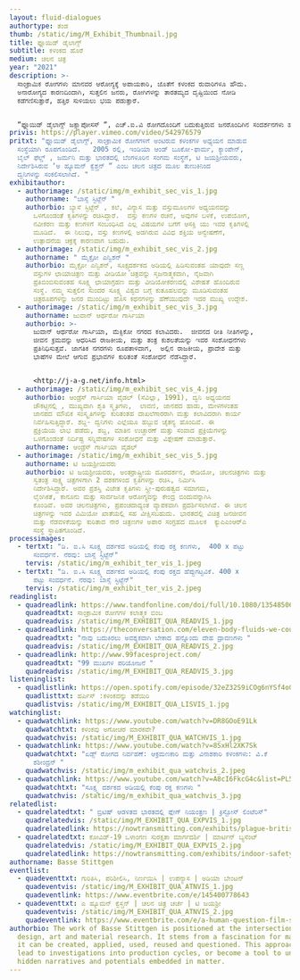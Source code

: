 ```yaml
---
layout: fluid-dialogues
authortype: ತಂಡ
thumb: /static/img/M_Exhibit_Thumbnail.jpg
title: ಫ್ಲೂಯಿಡ್‌ ಡೈಲಾಗ್ಸ್‌
subtitle: ಕಳಂಕದ ಹೊರೆ
medium: ಚಲನ ಚಿತ್ರ
year: "2021"
description: >-
  ಸಾಂಕ್ರಾಮಿಕ ರೋಗಗಳು ಮಾನವರ ಆರೋಗ್ಯಕ್ಕೆ ಅಪಾಯಕಾರಿ, ಜೊತೆಗೆ ಕಳಂಕದ ರುವಾರಿಗಳೂ ಹೌದು. 
  ಅನಾರೋಗ್ಯದ ಕಾರಣದಿಂದಾಗಿ, ಸುತ್ತಲಿನ ಜನರು, ರೋಗಿಗಳನ್ನು ತಾರತಮ್ಯದ ದೃಷ್ಟಿಯಿಂದ ನೋಡಿ
  ಕಡೆಗಣಿಸುತ್ತಾರೆ, ಹತ್ತಿರ ಸುಳಿಯಲು ಭಯ ಪಡುತ್ತಾರೆ. 


  “ಫ್ಲೂಯಿಡ್‌ ಡೈಲಾಗ್ಸ್‌ ಜಕ್ಸ್ಟಾಪೋಸಸ್‌ “, ಎಚ್.ಐ.ವಿ ರೋಗದೊಂದಿಗೆ ಬದುಕುತ್ತಿರುವ ಜನರೊಂದಿಗಿನ ಸಂದರ್ಶನಗಳು ಹಾಗೂ ಸೂಕ್ಷ್ಮ ದರ್ಶಕದ ಮೂಲಕ ತೆಗೆಯಲಾದ ಅವರ ರಕ್ತದ ಫುಟೇಜ್‌ ಅನ್ನು ಒಳಗೊಂಡಿದೆ. ಈ ಪ್ರಸ್ತುತೀಕರಣದಲ್ಲಿ,  ಸಾಂಕ್ರಾಮಿಕ ರೋಗದಿಂದಾಗಿ, ಸಾಮಾಜಿಕ ಜೀವನದ ಮೇಲೆ ಆಗುವ ಪರಿಣಾಮಗಳ ಸೂಕ್ಷ್ಮ ಪ್ರತಿಬಿಂಬವು ಗೋಚರವಾಗುತ್ತದೆ.  ರೋಗ ಮತ್ತು ರೋಗಿಗಳ ಬಗೆಗೆ ನಮ್ಮಲ್ಲಿರುವ ತರ್ಕ ವಿಹೀನ ಭೀತಿ ಮತ್ತು ತಪ್ಪು ಕಲ್ಪನೆಯಿಂದಾಗಿ ರೋಗಿಗಳ ಸಾಮಾಜಿಕ ಜೀವನ ಮತ್ತು ಸಂಬಂಧಗಳು ಹೇಗೆ ಹಾನಿಗೀಡಾಗುತ್ತವೆ ಎಂಬುದನ್ನು ಕಲಾವಿದರು ಬೆಳಕಿಗೆ ತಂದಿದ್ದಾರೆ.
privis: https://player.vimeo.com/video/542976579
pritxt: "ಫ್ಲೂಯಿಡ್‌ ಡೈಲಾಗ್ಸ್‌, ಸಾಂಕ್ರಾಮಿಕ ರೋಗಗಳಿಗೆ ಅಂಟಿರುವ ಕಳಂಕಗಳ ಅಧ್ಯಯನ ಮಾಡುವ
  ಸಂಸ್ಥೆಯಾಗಿ ರೂಪಗೊಂಡಿದೆ.   2005 ರಲ್ಲಿ, ಇಂಡಿಯಾ ಆಂಡ್‌ ಬೂಕೋ-ಫಾರ್ಮ, ಕ್ಯಾಂಪೇನ್‌,
  ಬೈಲ್‌ ಫೆಲ್ಡ್ , ಜರ್ಮನಿ ಮತ್ತು ಭಾರತದಲ್ಲಿ ಬೆಂಗಳೂರಿನ ಸಂಗಮ ಸಂಸ್ಥೆಗೆ, ಟಿ ಜಯಶ್ರೀಯವರು,
  ನಿರ್ದೇಶಿಸಿರುವ ʼಅ ಹ್ಯೂಮನ್‌ ಕ್ವೆಶ್ಚನ್‌ “ ಎಂಬ ಚಲನ ಚಿತ್ರದ ಮೂಲ ತುಣುಕಿನಿಂದ
  ದ್ವನಿಗಳನ್ನು ಸಂಕಲಿಸಲಾಗಿದೆ. "
exhibitauthor:
  - authorimage: /static/img/m_exhibit_sec_vis_1.jpg
    authorname: "ಬಾಸ್ಸೆ ಸ್ಟಿಟ್ಜೆನ್‌ "
    authorbio: ಬ್ಯಾಸೆ ಸ್ಟಿಟ್ಜೆನ್‌ ‌, ಕಲೆ, ವಿನ್ಯಾಸ ಮತ್ತು ವಸ್ತುಮೂಲಗಳ ಅಧ್ಯಯನವನ್ನು
      ಒಳಗೊಂಡಂತೆ ಕೃತಿಗಳನ್ನು ರಚಿಸಿದ್ದಾರೆ.  ವಸ್ತು ಕಣಗಳ ರಚನೆ, ಅವುಗಳ ಬಳಕೆ, ಉಪಯೋಗ,
      ನವೀಕರಣ ಮತ್ತು ಕಣಗಳಿಗೆ ಸಂಬಂಧಿಸಿದ ಎಲ್ಲ ವಿಷಯಗಳ ಬಗೆಗೆ ಆಸಕ್ತಿ ಯು ಇವರ ಕೃತಿಗಳಲ್ಲಿ
      ಮೂಡಿದೆ.  ಈ ನಿಲುವು, ವಸ್ತು ಕಣಗಳಲ್ಲಿ ಅಡಗಿರುವ ವಿವಿಧ ಶಕ್ತಿಯ ಅನ್ವೇಷಣೆಗೆ,
      ಉತ್ಪಾದನೆಯ ಚಕ್ರಕ್ಕೆ ಕಾರಣವಾಗ ಬಹುದು.
  - authorimage: /static/img/m_exhibit_sec_vis_2.jpg
    authorname: " ಮೈಕ್ರೋ ಎನ್ವಿಶನ್‌ "
    authorbio: ಮೈಕ್ರೋ ಎನ್ವಿಶನ್‌, ಸೂಕ್ಷ್ಮದರ್ಶಕದ ಅಡಿಯಲ್ಲಿ ಹಿಡಿಸುವಂತಹ ಯಾವುದೇ ಸಣ್ಣ
      ವಸ್ತುಗಳ ಛಾಯಾಚಿತ್ರಣ ಮತ್ತು ವೀಡಿಯೋ ಚಿತ್ರವನ್ನು ಸೃಜನಾತ್ಮಕವಾಗಿ, ನೈಜವಾಗಿ
      ಪ್ರತಿಬಿಂಬಿಸುವಂತಹ ಸೂಕ್ಷ್ಮ ಛಾಯಾಗ್ರಹಣ ಮತ್ತು ವೀಡಿಯೋಕರಣದಲ್ಲಿ ವಿಶೇಷತೆ ಹೊಂದಿರುವ
      ಸಂಸ್ಥೆ. ನಮ್ಮ ಸುತ್ತಲಿನ ಸುಂದರ ಸೂಕ್ಷ್ಮ ವಿಶ್ವದ ಬಗ್ಗೆ ಕುತೂಹಲವನ್ನು ಮೂಡಿಸುವಂತಹ
      ಚಿತ್ರರೂಪಗಳನ್ನು ಜನರ ಮುಂದಿಟ್ಟು ಹೊಸ ಕಥನಗಳನ್ನು ಹೆಣೆಯುವುದೇ ಇದರ ಮುಖ್ಯ ಉದ್ದೇಶ.
  - authorimage: /static/img/m_exhibit_sec_vis_3.jpg
    authorname: ಜುವಾನ್ ಆರ್ಥರೋ ಗಾರ್ಸಿಯಾ
    authorbio: >-
      ಜುವಾನ್ ಆರ್ಥರೋ ಗಾರ್ಸಿಯಾ, ಮೆಕ್ಸಿಕೋ ನಗರದ ಕಲಾವಿದರು.  ಜೀವನದ ರೀತಿ ನೀತಿಗಳನ್ನು,
      ಜೀವನ ಕ್ರಮವನ್ನು ಆಧರಿಸಿದ ರಾಜಕೀಯ, ಮತ್ತು ತಂತ್ರ ಕುಶಲತೆಯನ್ನು ಇವರ ಸಂಶೋಧನೆಗಳು
      ಪ್ರತಿನಿಧಿಸುತ್ತವೆ. ಜಾಗತಿಕ ನಗರಗಳು ರೂಪತಾಳಿದಾಗ,  ಅಲ್ಲಿನ ರಾಜಕೀಯ, ಪ್ರಾದೇಶ ಮತ್ತು
      ಭಾಷೆಗಳ ಮೇಲೆ ಆಗುವ ಪ್ರಭಾವಗಳ ಕುರಿತಂತೆ ಸಂಶೋಧನೆ ನೆಡೆಸಿದ್ದಾರೆ. 


      <http://j-a-g.net/info.html>
  - authorimage: /static/img/m_exhibit_sec_vis_4.jpg
    authorbio: ಆಂಡ್ರೆಸ್‌ ಗಾರ್ಸಿಯಾ ವೈಡಲ್‌ (ಸೆವಿಲ್ಲಾ, 1991), ದ್ವನಿ ಅಧ್ಯಯನದ
      ಚೌಕಟ್ಟಿನಲ್ಲಿ , ಮುಖ್ಯವಾಗಿ ಶೃತಿ ಸ್ಮೃತಿಗಳು,  ಲಾವಣಿ, ಜಾನಪದ ಹಾಡು, ಮೇಳಗಳಂತಹ
      ಜಾನಪದ ಮೌಖಿಕ ಸಂಸ್ಕೃತಿಗಳನ್ನು ಕುರಿತಂತಹ ದಾಖಲೆಗಾರರಾಗಿ ಮತ್ತು ಕಲಾವಿದರಾಗಿ ಕಾರ್ಯ
      ನಿರ್ವಹಿಸುತ್ತಿದ್ದಾರೆ. ಶಬ್ದ- ದ್ವನಿಗಳು ಎಲ್ಲೆಯೂ ಹಬ್ಬುವ ಚೈತನ್ಯ ಹೊಂದಿವೆ. ಈ
      ಪ್ರಕ್ರಿಯೆಯ ಲಾಭ ಪಡೆದು, ಶಬ್ದ, ಮಾತಿನ ಉಚ್ಚಾರಣೆ ಮತ್ತು ಸಂವಾದ ಪ್ರಕ್ರಿಯೆಗಳನ್ನು
      ಒಳಗೊಂಡಂತೆ ನಿರ್ದಿಷ್ಟ ಸನ್ನಿವೇಷಗಳ ಸಂಶೋಧನೆ ಮತ್ತು ವಿಶ್ಲೇಷಣೆ ಮಾಡುತ್ತಾರೆ.
    authorname: ಆಂಡ್ರೆಸ್‌ ಗಾರ್ಸಿಯಾ ವೈಡಲ್‌
  - authorimage: /static/img/m_exhibit_sec_vis_5.jpg
    authorname: ಟಿ ಜಯಶ್ರೀಯವರು
    authorbio: ಟಿ ಜಯಶ್ರೀಯವರು, ಅಂತರ್ರಾಷ್ಟ್ರೀಯ ದೂರದರ್ಶನ, ರೇಡಿಯೋ, ಚಲನಚಿತ್ರಗಳು ಮತ್ತು
      ಸ್ವತಂತ್ರ ಸಾಕ್ಷ್ಯ ಚಿತ್ರಗಳಿಗಾಗಿ 2 ದಶಕಗಳಿಂದ ಕೃತಿಗಳನ್ನು ರಚಿಸಿ, ನಿರ್ಮಿಸಿ
      ನಿರ್ದೇಶಿಸಿದ್ದಾರೆ. ಅವರ ಪ್ರಶಸ್ತಿ ವಿಜೇತ ಕೃತಿಗಳು ಸ್ತ್ರೀ-ಪುರುಷತ್ವದ ಸಮಾಗಮ,
      ಲೈಂಗಿಕತೆ, ಕಾನೂನು ಮತ್ತು ಸಾರ್ವಜನಿಕ ಆರೋಗ್ಯವನ್ನು ಕೇಂದ್ರ ಬಿಂದುವನ್ನಾಗಿಸಿ
      ಕೊಂಡಿವೆ. ಅವರ ಚಲನಚಿತ್ರಗಳು, ಪ್ರಪಂಚದಾದ್ಯಂತ ವ್ಯಾಪಕವಾಗಿ ಪ್ರದರ್ಶಿಸಲಾಗಿವೆ. ಈ ಚಲನ
      ಚಿತ್ರಗಳನ್ನು ಇವರ ವಿಮಿಯೋ ಖಾತೆಯಲ್ಲಿ ಸಹ ವೀಕ್ಷಿಸಬಹುದು. ಭಾರತದಲ್ಲಿ ವಿಚಿತ್ರ ಜನಜೀವನ
      ಮತ್ತು ನೆಡವಳಿಕೆಯನ್ನು ಕುರಿತಾದ ನೇರ ಚಿತ್ರಣಗಳ ಅಪಾರ ಸಂಗ್ರಹದ ಮೂಲಕ  ಕ್ಯುಎಎಂಆರ್‌ಎ
      ಸಂಸ್ಥೆ ಸ್ಥಾಪಿತಗೊಂಡಿದೆ.
processimages:
  - tertxt: "ಡಿ. ಐ.ಸಿ ಸೂಕ್ಷ್ಮ ದರ್ಶಕದ ಅಡಿಯಲ್ಲಿ ಕೆಂಪು ರಕ್ತ ಕಣಗಳು,  400 x ಪಟ್ಟು
      ಸಂವರ್ಧನೆ. ನೆರವು: ಬಾಸ್ಸೆ ಸ್ಟಿಟ್ಜೆನ್"
    tervis: /static/img/m_exhibit_ter_vis_1.jpeg
  - tertxt: "ಡಿ. ಐ.ಸಿ ಸೂಕ್ಷ್ಮ ದರ್ಶಕದ ಅಡಿಯಲ್ಲಿ ಕೆಂಪು ರಕ್ತದ ಹೆಪ್ಪುಗಟ್ಟವಿಕೆ. 400 x
      ಪಟ್ಟು ಸಂವರ್ಧನೆ. ನೆರವು: ಬಾಸ್ಸೆ ಸ್ಟಿಟ್ಜೆನ್"
    tervis: /static/img/m_exhibit_ter_vis_2.jpeg
readinglist:
  - quadreadlink: https://www.tandfonline.com/doi/full/10.1080/13548506.2019.1705991
    quadreadtxt: ಸಾಂಕ್ರಾಮಿಕ ರೋಗಗಳ ಕಲಾತ್ಮಕ ಬಿಂಬ
    quadreadvis: /static/img/M_EXHIBIT_QUA_READVIS_1.jpg
  - quadreadlink: https://theconversation.com/eleven-body-fluids-we-couldnt-live-without-49568
    quadreadtxt: "ನಾವು ಬದುಕಿರಲು ಅವಶ್ಯಕವಾಗಿ ಬೇಕಾದ ಹನ್ನೊಂದು ದೇಹ ದ್ರಾವಣಗಳು "
    quadreadvis: /static/img/M_EXHIBIT_QUA_READVIS_2.jpg
  - quadreadlink: http://www.99facesproject.com/
    quadreadtxt: "99 ಮುಖಗಳ ಪರಿಯೋಜನೆ "
    quadreadvis: /static/img/M_EXHIBIT_QUA_READVIS_3.jpg
listeninglist:
  - quadlistlink: https://open.spotify.com/episode/32eZ32S9iCOg6nYSf4o08q
    quadlisttxt: ಹರ್ಪಿಸ್‌ :ಕಳಂಕವನ್ನು ತಡೆಯಿರಿ
    quadlistvis: /static/img/M_EXHIBIT_QUA_LISVIS_1.jpg
watchinglist:
  - quadwatchlink: https://www.youtube.com/watch?v=DR8GOoE91Lk
    quadwatchtxt: ಕಳಂಕವು ಅಗೋಚರ ಮಾರಕವೇ?
    quadwatchvis: /static/img/M_EXHIBIT_QUA_WATCHVIS_1.jpg
  - quadwatchlink: https://www.youtube.com/watch?v=8SxHl2XK7Sk
    quadwatchtxt: "ಏಡ್ಸ್‌ ರೋಗದ ನಿರ್ವಹಣೆ: ಆಕ್ರಮಣಕಾರಿ ಮತ್ತು ವಿನಾಶಕಾರಿ ಕಳಂಕಗಳು: ವಿ.ಕೆ
      ಶಶೀಂದ್ರನ್‌ "
    quadwatchvis: /static/img/m_exhibit_qua_watchvis_2.jpeg
  - quadwatchlink: https://www.youtube.com/watch?v=A8cI6FkcG4c&list=PL50lcL7KylCA5uD-60rS4QQ6HAR2JN97R&index=10
    quadwatchtxt: "ಸೂಕ್ಷ್ಮ ದರ್ಶಕದ ಅಡಿಯಲ್ಲಿ ಕೆಂಪು ರಕ್ತ ಕಣಗಳು "
    quadwatchvis: /static/img/m_exhibit_qua_watchvis_3.jpg
relatedlist:
  - quadrelatedtxt: " ಬ್ರಿಟಿಷ್‌ ಆಡಳಿತದ ಭಾರತದಲ್ಲಿ ಪ್ಲೇಗ್‌ ನಿಯಂತ್ರಣ | ಕ್ರಿಸ್ಟೋಸ್‌ ಲಿಂಟೆರಿಸ್‌"
    quadrelatedvis: /static/img/M_EXHIBIT_QUA_EXPVIS_1.jpg
    quadrelatedlink: https://nowtransmitting.com/exhibits/plague-british-india/
  - quadrelatedtxt: ಕೋವಿಡ್-19 ‌ಒಳಾಂಗಣ ಸುರಕ್ಷತಾ ಮಾರ್ಗದರ್ಶಿ | ಮಾರ್ಟಿನ್‌ ಬ್ಯಸೆಂಟ್
    quadrelatedvis: /static/img/M_EXHIBIT_QUA_EXPVIS_2.jpg
    quadrelatedlink: https://nowtransmitting.com/exhibits/indoor-safety-guidelines/
authorname: Basse Stittgen
eventlist:
  - quadeventtxt: ಗುರಿತಿಸಿ, ಪರಿಶೀಲಿಸಿ, ನಿರ್ಣಯಿಸಿ | ಉಪನ್ಯಾಸ | ಅಡಿಯಾ ಬೇಂಟನ್‌
    quadeventvis: /static/img/M_EXHIBIT_QUA_ATNVIS_1.jpg
    quadeventlink: https://www.eventbrite.com/e/145400778643
  - quadeventtxt: ಎ ಹ್ಯೂಮನ್‌ ಕ್ವೆಸ್ಚನ್‌ | ಚಲನ ಚಿತ್ರ ಚರ್ಚೆ | ಟಿ ಜಯಶ್ರೀ
    quadeventvis: /static/img/M_EXHIBIT_QUA_ATNVIS_2.jpg
    quadeventlink: https://www.eventbrite.com/e/a-human-question-film-screening-discussion-registration-145821204147
authorbio: The work of Basse Stittgen is positioned at the intersection of
  design, art and material research. It stems from a fascination for matter, how
  it can be created, applied, used, reused and questioned. This approach might
  lead to investigations into production cycles, or become a tool to unfold
  hidden narratives and potentials embedded in matter.
---
```

